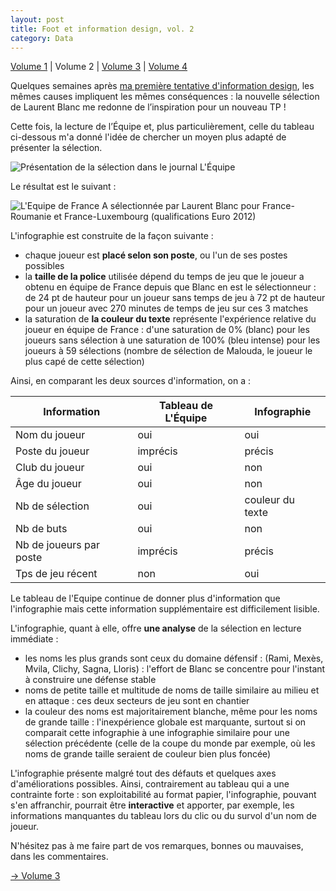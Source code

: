 ```yaml
---
layout: post
title: Foot et information design, vol. 2
category: Data
---
```


[Volume 1][tp1] | Volume 2 | [Volume 3][tp3] | [Volume 4][tp4]

Quelques semaines après [ma première tentative d'information design][tp1], les
mêmes causes impliquent les mêmes conséquences : la nouvelle sélection de
Laurent Blanc me redonne de l’inspiration pour un nouveau TP !

Cette fois, la lecture de l’Équipe et, plus particulièrement, celle du tableau
ci-dessous m'a donné l'idée de chercher un moyen plus adapté de présenter la
sélection.

![Présentation de la sélection dans le journal L'Équipe](../../assets/images/fff-selection-by-lequipe.png)

Le résultat est le suivant :

![L'Equipe de France A sélectionnée par Laurent Blanc pour France-Roumanie et France-Luxembourg (qualifications Euro 2012)][1]

L'infographie est construite de la façon suivante :

- chaque joueur est **placé selon son poste**, ou l'un de ses postes possibles
- la **taille de la police** utilisée dépend du temps de jeu que le joueur a
  obtenu en équipe de France depuis que Blanc en est le sélectionneur : de 24 pt
  de hauteur pour un joueur sans temps de jeu à 72 pt de hauteur pour un joueur
  avec 270 minutes de temps de jeu sur ces 3 matches
- la saturation de **la couleur du texte** représente l'expérience relative du
  joueur en équipe de France : d'une saturation de 0% (blanc) pour les joueurs
  sans sélection à une saturation de 100% (bleu intense) pour les joueurs à 59
  sélections (nombre de sélection de Malouda, le joueur le plus capé de cette
  sélection)

Ainsi, en comparant les deux sources d'information, on a :

| **Information**         | **Tableau de L'Équipe** | **Infographie**  |
| ----------------------- | ----------------------- | ---------------- |
| Nom du joueur           | oui                     | oui              |
| Poste du joueur         | imprécis                | précis           |
| Club du joueur          | oui                     | non              |
| Âge du joueur           | oui                     | non              |
| Nb de sélection         | oui                     | couleur du texte |
| Nb de buts              | oui                     | non              |
| Nb de joueurs par poste | imprécis                | précis           |
| Tps de jeu récent       | non                     | oui              |

Le tableau de l'Equipe continue de donner plus d'information que l'infographie
mais cette information supplémentaire est difficilement lisible.

L'infographie, quant à elle, offre **une analyse** de la sélection en lecture
immédiate :

- les noms les plus grands sont ceux du domaine défensif : (Rami, Mexès, Mvila,
  Clichy, Sagna, Lloris) : l'effort de Blanc se concentre pour l'instant à
  construire une défense stable
- noms de petite taille et multitude de noms de taille similaire au milieu et en
  attaque : ces deux secteurs de jeu sont en chantier
- la couleur des noms est majoritairement blanche, même pour les noms de grande
  taille : l'inexpérience globale est marquante, surtout si on comparait cette
  infographie à une infographie similaire pour une sélection précédente (celle
  de la coupe du monde par exemple, où les noms de grande taille seraient de
  couleur bien plus foncée)

L'infographie présente malgré tout des défauts et quelques axes d'améliorations
possibles. Ainsi, contrairement au tableau qui a une contrainte forte : son
exploitabilité au format papier, l'infographie, pouvant s'en affranchir,
pourrait être **interactive** et apporter, par exemple, les informations
manquantes du tableau lors du clic ou du survol d'un nom de joueur.

N'hésitez pas à me faire part de vos remarques, bonnes ou mauvaises, dans les
commentaires.

[→ Volume 3][tp3]

[1]: ../../assets/images/fff-selection-by-mick.png
[tp1]: https://bootstragram.com/blog/premiers-pas-en-design-de-l-information/
[tp3]: https://bootstragram.com/blog/troisieme-tp-d-information-design/
[tp4]: https://bootstragram.com/blog/quatrieme-tp-d-information-design/
